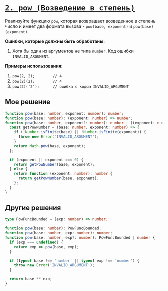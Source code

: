 # [`2. pow (Возведение в степень)`](../index.md)

Реализуйте функцию `pow`, которая возвращает возведенное в степень число и имеет два формата вызова - `pow(base, exponent)` и `pow(base)(exponent)`.

**Ошибки, которые должны быть обработаны:**

1. Хотя бы один из аргументов не типа `number`. Код ошибки `INVALID_ARGUMENT`.

**Примеры использования:**

1. `pow(2, 2);        // 4`
2. `pow(2)(2);        // 4`
3. `pow(2)('2');      // ошибка с кодом INVALID_ARGUMENT`

## Мое решение

```ts
function pow(base: number, exponent: number): number;
function pow(base: number): (exponent: number) => number;
function pow(base: number, exponent?: number): number | ((exponent: number) => number) {
  const getPowNumber = (base: number, exponent: number) => {
    if (!Number.isFinite(base) || !Number.isFinite(exponent)) {
      throw new Error('INVALID_ARGUMENT');
    }
    return Math.pow(base, exponent);
  };

  if (exponent || exponent === 0) {
    return getPowNumber(base, exponent);
  } else {
    return function (exponent: number): number {
      return getPowNumber(base, exponent);
    };
  }
}
```

## Другие решения

```ts
type PowFuncBounded = (exp: number) => number;

function pow(base: number): PowFuncBounded;
function pow(base: number, exp: number): number;
function pow(base: number, exp?: number): PowFuncBounded | number {
  if (exp === undefined) {
    return exp => pow(base, exp);
  }

  if (typeof base !== 'number' || typeof exp !== 'number') {
    throw new Error('INVALID_ARGUMENT');
  }

  return base ** exp;
}
```
